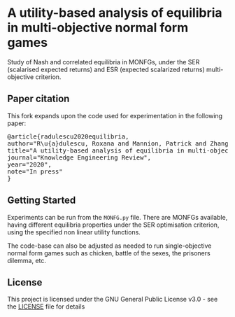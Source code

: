 # A utility-based analysis of equilibria in multi-objective normal form games

Study of Nash and correlated equilibria in MONFGs, under the SER (scalarised expected returns) and ESR (expected scalarized returns) multi-objective criterion.

## Paper citation

This fork expands upon the code used for experimentation in the following paper:

<pre>
@article{radulescu2020equilibria,
author="R\u{a}dulescu, Roxana and Mannion, Patrick and Zhang, Yijie and Roijers, Diederik M. and Now{\'e}, Ann",
title="A utility-based analysis of equilibria in multi-objective normal form games",
journal="Knowledge Engineering Review",
year="2020",
note="In press"
}
</pre>

## Getting Started

Experiments can be run from the `MONFG.py` file. There are  MONFGs available, having different equilibria properties under the SER optimisation criterion, using the specified non linear utility functions. 

The code-base can also be adjusted as needed to run single-objective normal form games such as chicken, battle of the sexes, the prisoners dilemma, etc. 


## License

This project is licensed under the GNU General Public License v3.0 - see the [LICENSE](LICENSE) file for details


